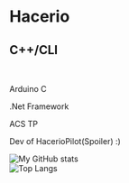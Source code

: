 <h1>Hacerio</h1>
<h2>C++/CLI</h2>
<br>
<p>Arduino C</p>
<p>.Net Framework<p>
<p>ACS TP</p>
<p>Dev of HacerioPilot(Spoiler) :)</p>


![My GitHub stats](https://github-readme-stats.vercel.app/api?username=hacer1o&show_icons=true&theme=dark)
<br>
![Top Langs](https://github-readme-stats.vercel.app/api/top-langs/?username=hacer1o&langs_count=8&theme=dark)
